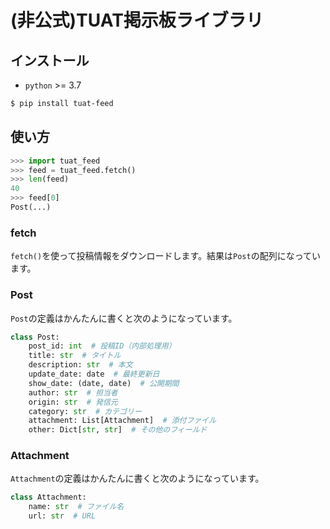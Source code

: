 # (非公式)TUAT掲示板ライブラリ

## インストール
* `python` >= 3.7

```sh
$ pip install tuat-feed
```

## 使い方

```python
>>> import tuat_feed
>>> feed = tuat_feed.fetch()
>>> len(feed)
40
>>> feed[0]
Post(...)
```

### fetch
`fetch()`を使って投稿情報をダウンロードします。結果は`Post`の配列になっています。
### Post

`Post`の定義はかんたんに書くと次のようになっています。

```python
class Post:
    post_id: int  # 投稿ID（内部処理用）
    title: str  # タイトル
    description: str  # 本文
    update_date: date  # 最終更新日
    show_date: (date, date)  # 公開期間
    author: str  # 担当者
    origin: str  # 発信元
    category: str  # カテゴリー
    attachment: List[Attachment]  # 添付ファイル
    other: Dict[str, str]  # その他のフィールド
```

### Attachment

`Attachment`の定義はかんたんに書くと次のようになっています。

```python
class Attachment:
    name: str  # ファイル名
    url: str  # URL
```